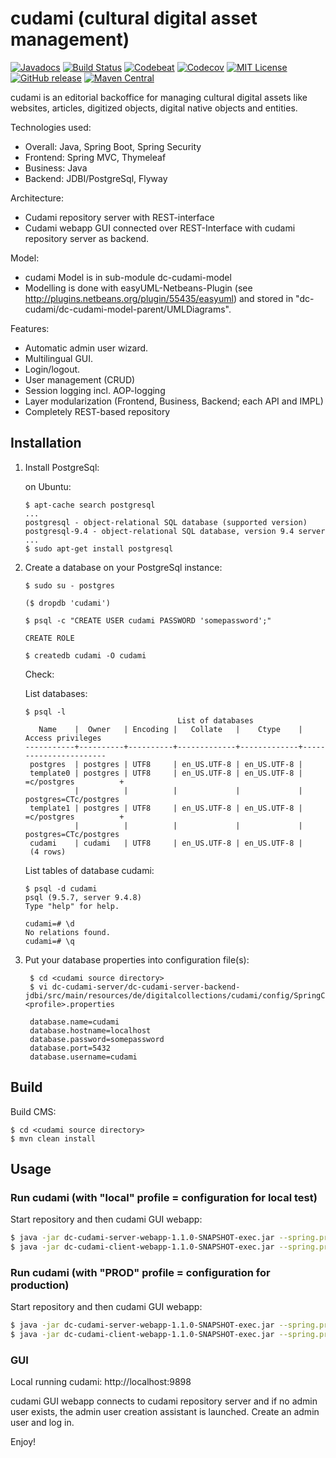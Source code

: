 # cudami (cultural digital asset management)

[![Javadocs](http://javadoc.io/badge/de.digitalcollections.cudami/dc-cudami.svg)](http://javadoc.io/doc/de.digitalcollections.cudami/dc-cudami)
[![Build Status](https://travis-ci.org/dbmdz/cudami.svg?branch=master)](https://travis-ci.org/dbmdz/cudami)
[![Codebeat](https://codebeat.co/badges/f592b49d-3ba1-407b-a6b4-6e7c9850a7b0)](https://codebeat.co/projects/github-com-dbmdz-cudami-master)
[![Codecov](https://codecov.io/gh/dbmdz/cudami/branch/master/graph/badge.svg)](https://codecov.io/gh/dbmdz/cudami)
[![MIT License](https://img.shields.io/badge/license-MIT-blue.svg)](LICENSE)
[![GitHub release](https://img.shields.io/github/release/dbmdz/cudami.svg?maxAge=2592000)](https://github.com/dbmdz/cudami/releases)
[![Maven Central](https://img.shields.io/maven-central/v/de.digitalcollections.cudami/dc-cudami.svg?maxAge=2592000)](http://search.maven.org/#search%7Cga%7C1%7Ca%3A%22cudami%22)

cudami is an editorial backoffice for managing cultural digital assets like websites, articles, digitized objects, digital native objects and entities.

Technologies used:

* Overall: Java, Spring Boot, Spring Security
* Frontend: Spring MVC, Thymeleaf
* Business: Java
* Backend: JDBI/PostgreSql, Flyway

Architecture:

* Cudami repository server with REST-interface
* Cudami webapp GUI connected over REST-Interface with cudami repository server as backend.

Model:

* cudami Model is in sub-module dc-cudami-model
* Modelling is done with easyUML-Netbeans-Plugin (see <http://plugins.netbeans.org/plugin/55435/easyuml>) and stored in "dc-cudami/dc-cudami-model-parent/UMLDiagrams".

Features:

* Automatic admin user wizard.
* Multilingual GUI.
* Login/logout.
* User management (CRUD)
* Session logging incl. AOP-logging
* Layer modularization (Frontend, Business, Backend; each API and IMPL)
* Completely REST-based repository

## Installation

1.  Install PostgreSql:

    on Ubuntu:

        $ apt-cache search postgresql
        ...
        postgresql - object-relational SQL database (supported version)
        postgresql-9.4 - object-relational SQL database, version 9.4 server
        ...
        $ sudo apt-get install postgresql


2.  Create a database on your PostgreSql instance:

        $ sudo su - postgres
    
        ($ dropdb 'cudami')
    
        $ psql -c "CREATE USER cudami PASSWORD 'somepassword';"
    
        CREATE ROLE
    
        $ createdb cudami -O cudami

    Check:

    List databases:

        $ psql -l
                                          List of databases
           Name    |  Owner   | Encoding |   Collate   |    Ctype    |   Access privileges   
        -----------+----------+----------+-------------+-------------+-----------------------
         postgres  | postgres | UTF8     | en_US.UTF-8 | en_US.UTF-8 | 
         template0 | postgres | UTF8     | en_US.UTF-8 | en_US.UTF-8 | =c/postgres          +
                   |          |          |             |             | postgres=CTc/postgres
         template1 | postgres | UTF8     | en_US.UTF-8 | en_US.UTF-8 | =c/postgres          +
                   |          |          |             |             | postgres=CTc/postgres
         cudami    | cudami   | UTF8     | en_US.UTF-8 | en_US.UTF-8 | 
         (4 rows)

    List tables of database cudami:

        $ psql -d cudami
        psql (9.5.7, server 9.4.8)
        Type "help" for help.

        cudami=# \d
        No relations found.
        cudami=# \q

3. Put your database properties into configuration file(s):

        $ cd <cudami source directory>
        $ vi dc-cudami-server/dc-cudami-server-backend-jdbi/src/main/resources/de/digitalcollections/cudami/config/SpringConfigBackend-<profile>.properties

        database.name=cudami
        database.hostname=localhost
        database.password=somepassword
        database.port=5432
        database.username=cudami

## Build

Build CMS:

    $ cd <cudami source directory>
    $ mvn clean install

## Usage

### Run cudami (with "local" profile = configuration for local test)

Start repository and then cudami GUI webapp:

```sh
$ java -jar dc-cudami-server-webapp-1.1.0-SNAPSHOT-exec.jar --spring.profiles.active=local &
$ java -jar dc-cudami-client-webapp-1.1.0-SNAPSHOT-exec.jar --spring.profiles.active=local &
```

### Run cudami (with "PROD" profile = configuration for production)

Start repository and then cudami GUI webapp:

```sh
$ java -jar dc-cudami-server-webapp-1.1.0-SNAPSHOT-exec.jar --spring.profiles.active=PROD &
$ java -jar dc-cudami-client-webapp-1.1.0-SNAPSHOT-exec.jar --spring.profiles.active=PROD &
```

### GUI

Local running cudami: http://localhost:9898

cudami GUI webapp connects to cudami repository server and if no admin user exists, the admin user creation assistant is launched.
Create an admin user and log in.

Enjoy!
